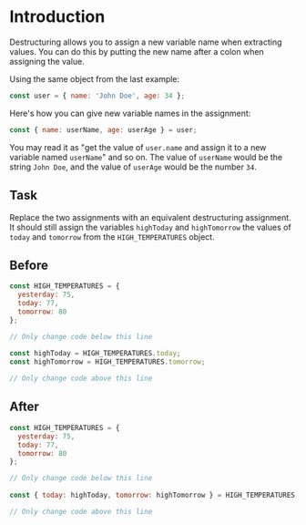 # Introduction
Destructuring allows you to assign a new variable name when extracting values. You can do this by putting the new name after a colon when assigning the value.

Using the same object from the last example:

```javascript
const user = { name: 'John Doe', age: 34 };
```
Here's how you can give new variable names in the assignment:

```javascript
const { name: userName, age: userAge } = user;
```
You may read it as "get the value of `user.name` and assign it to a new variable named `userName`" and so on. The value of `userName` would be the string `John Doe`, and the value of `userAge` would be the number `34`.

## Task 
Replace the two assignments with an equivalent destructuring assignment. It should still assign the variables `highToday` and `highTomorrow` the values of `today` and `tomorrow` from the `HIGH_TEMPERATURES` object.

## Before

```javascript
const HIGH_TEMPERATURES = {
  yesterday: 75,
  today: 77,
  tomorrow: 80
};

// Only change code below this line
  
const highToday = HIGH_TEMPERATURES.today;
const highTomorrow = HIGH_TEMPERATURES.tomorrow; 

// Only change code above this line
```

## After

```javascript
const HIGH_TEMPERATURES = {
  yesterday: 75,
  today: 77,
  tomorrow: 80
};

// Only change code below this line
  
const { today: highToday, tomorrow: highTomorrow } = HIGH_TEMPERATURES; 

// Only change code above this line
```
